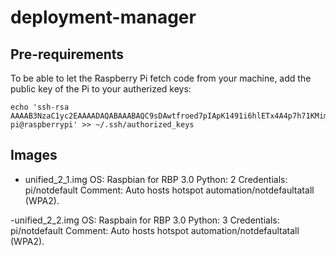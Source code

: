 # deployment-manager

## Pre-requirements
To be able to let the Raspberry Pi fetch code from your machine, add the public key of the Pi to your autherized keys:
```
echo 'ssh-rsa AAAAB3NzaC1yc2EAAAADAQABAAABAQC9sDAwtfroed7pIApK1491i6hlETx4A4p7h71KMimEQA9xeImtinVO55Jp2nQN5AZaY9v+MV+8u8lAimcy+1R5pJvzrPr7ixx8Z4MCiaIfqNyoTDGicW3BTwrm9H+rp6xnoryxZ1jqV5lLMQBjK6txJT8ahLeJkh2B7zIsqUAI35DvyOOBxYDJbo/5oDluY1GZQ3XCEOWtcoOG0oHFzslJZPXPAuCQ/CCDPorrnGl/mpYm/yNoAcvl6lGKgIqdhYFkpdkQBVbpwmaUUUUX7+TABmJK+Ci7GKd2eoJouqXrgYxeiAJXaom6dsqkhXo0vCbGffMtMr5Yt9NtzzsykaXL pi@raspberrypi' >> ~/.ssh/authorized_keys
```

## Images
- unified_2_1.img
OS: Raspbian for RBP 3.0
Python: 2
Credentials: pi/notdefault
Comment: Auto hosts hotspot automation/notdefaultatall (WPA2).

-unified_2_2.img
OS: Raspbain for RBP 3.0
Python: 3
Credentials: pi/notdefault
Comment: Auto hosts hotspot automation/notdefaultatall (WPA2).
